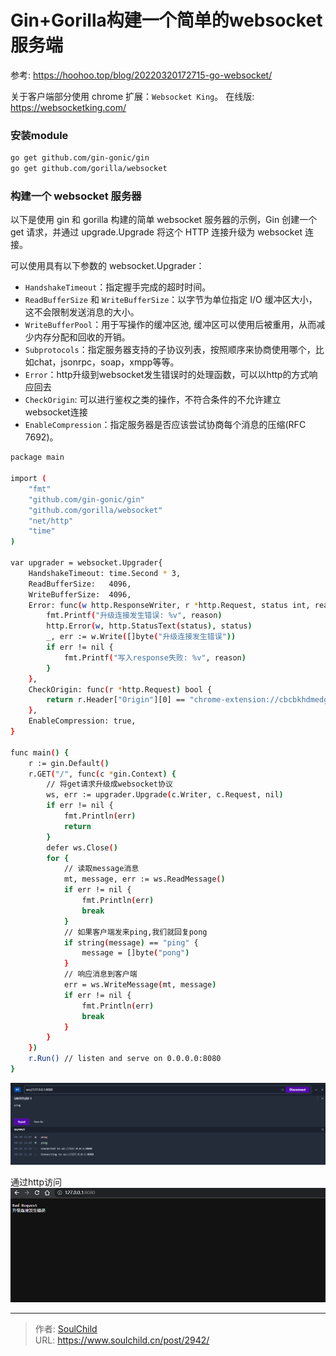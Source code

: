 # Gin+Gorilla构建一个简单的websocket服务端

<!--more-->
参考: https://hoohoo.top/blog/20220320172715-go-websocket/


关于客户端部分使用 chrome 扩展：`Websocket King`。
在线版: https://websocketking.com/

### 安装module
```bash
go get github.com/gin-gonic/gin
go get github.com/gorilla/websocket
```

### 构建一个 websocket 服务器
以下是使用 gin 和 gorilla 构建的简单 websocket 服务器的示例，Gin 创建一个 get 请求，并通过 upgrade.Upgrade 将这个 HTTP 连接升级为 websocket 连接。

可以使用具有以下参数的 websocket.Upgrader：
- `HandshakeTimeout`：指定握手完成的超时时间。
- `ReadBufferSize` 和 `WriteBufferSize`：以字节为单位指定 I/O 缓冲区大小，这不会限制发送消息的大小。
- `WriteBufferPool`：用于写操作的缓冲区池, 缓冲区可以使用后被重用，从而减少内存分配和回收的开销。
- `Subprotocols`：指定服务器支持的子协议列表，按照顺序来协商使用哪个，比如chat，jsonrpc，soap，xmpp等等。
- `Error`：http升级到websocket发生错误时的处理函数，可以以http的方式响应回去
- `CheckOrigin`: 可以进行鉴权之类的操作，不符合条件的不允许建立websocket连接
- `EnableCompression`：指定服务器是否应该尝试协商每个消息的压缩(RFC 7692)。


```bash
package main

import (
	"fmt"
	"github.com/gin-gonic/gin"
	"github.com/gorilla/websocket"
	"net/http"
	"time"
)

var upgrader = websocket.Upgrader{
	HandshakeTimeout: time.Second * 3,
	ReadBufferSize:   4096,
	WriteBufferSize:  4096,
	Error: func(w http.ResponseWriter, r *http.Request, status int, reason error) {
		fmt.Printf("升级连接发生错误: %v", reason)
		http.Error(w, http.StatusText(status), status)
		_, err := w.Write([]byte("升级连接发生错误"))
		if err != nil {
			fmt.Printf("写入response失败: %v", reason)
		}
	},
	CheckOrigin: func(r *http.Request) bool {
		return r.Header["Origin"][0] == "chrome-extension://cbcbkhdmedgianpaifchdaddpnmgnknn"
	},
	EnableCompression: true,
}

func main() {
	r := gin.Default()
	r.GET("/", func(c *gin.Context) {
		// 将get请求升级成websocket协议
		ws, err := upgrader.Upgrade(c.Writer, c.Request, nil)
		if err != nil {
			fmt.Println(err)
			return
		}
		defer ws.Close()
		for {
			// 读取message消息
			mt, message, err := ws.ReadMessage()
			if err != nil {
				fmt.Println(err)
				break
			}
			// 如果客户端发来ping,我们就回复pong
			if string(message) == "ping" {
				message = []byte("pong")
			}
			// 响应消息到客户端
			err = ws.WriteMessage(mt, message)
			if err != nil {
				fmt.Println(err)
				break
			}
		}
	})
	r.Run() // listen and serve on 0.0.0.0:8080
}


```

![52939-uby3y8n9nn8.png](images/3016782814.png)


通过http访问
![81660-uibkq6q5ft.png](images/2894836840.png)


---

> 作者: [SoulChild](https://www.soulchild.cn)  
> URL: https://www.soulchild.cn/post/2942/  

